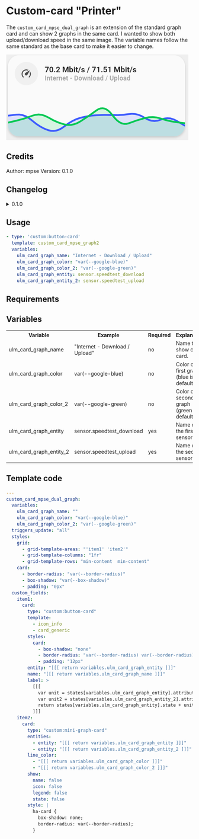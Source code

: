 # Custom-card "Printer"

The `custom_card_mpse_dual_graph` is an extension of the standard graph card and can show 2 graphs in the same card. I wanted to show both upload/download speed in the same image. The variable names follow the same standard as the base card to make it easier to change.

![Dual Graph](../../../../../assets/screenshots/custom_dual_graph.png)

## Credits
Author: mpse
Version: 0.1.0

## Changelog
<details>
<summary>0.1.0</summary>
Initial release.
</details>

## Usage

```yaml
- type: 'custom:button-card'
  template: custom_card_mpse_graph2
  variables:
    ulm_card_graph_name: "Internet - Download / Upload"
    ulm_card_graph_color: "var(--google-blue)"
    ulm_card_graph_color_2: "var(--google-green)"
    ulm_card_graph_entity: sensor.speedtest_download
    ulm_card_graph_entity_2: sensor.speedtest_upload
```

## Requirements

## Variables
<table>
<tr>
<th>Variable</th>
<th>Example</th>
<th>Required</th>
<th>Explanation</th>
</tr>
<tr>
<td>ulm_card_graph_name</td>
<td>"Internet - Download / Upload"</td>
<td>no</td>
<td>Name to show on card.</td>
</tr>
<tr>
<td>ulm_card_graph_color</td>
<td>var(--google-blue)</td>
<td>no</td>
<td>Color of the first graph (blue is default)</td>
</tr>
<tr>
<td>ulm_card_graph_color_2</td>
<td>var(--google-green)</td>
<td>no</td>
<td>Color of the second graph (green is default)</td>
</tr>
<tr>
<td>ulm_card_graph_entity</td>
<td>sensor.speedtest_download</td>
<td>yes</td>
<td>Name of the first sensor</td>
</tr>
<tr>
<td>ulm_card_graph_entity_2</td>
<td>sensor.speedtest_upload</td>
<td>yes</td>
<td>Name of the second sensor</td>
</tr>
</table>

## Template code

```yaml
---
custom_card_mpse_dual_graph:
  variables:
    ulm_card_graph_name: ""
    ulm_card_graph_color: "var(--google-blue)"
    ulm_card_graph_color_2: "var(--google-green)"
  triggers_update: "all"
  styles:
    grid:
      - grid-template-areas: "'item1' 'item2'"
      - grid-template-columns: "1fr"
      - grid-template-rows: "min-content  min-content"
    card:
      - border-radius: "var(--border-radius)"
      - box-shadow: "var(--box-shadow)"
      - padding: "0px"
  custom_fields:
    item1:
      card:
        type: "custom:button-card"
        template:
          - icon_info
          - card_generic
        styles:
          card:
            - box-shadow: "none"
            - border-radius: "var(--border-radius) var(--border-radius) 0px 0px"
            - padding: "12px"
        entity: "[[[ return variables.ulm_card_graph_entity ]]]"
        name: "[[[ return variables.ulm_card_graph_name ]]]"
        label: >
          [[[
            var unit = states[variables.ulm_card_graph_entity].attributes.unit_of_measurement != null ? ' ' +states[variables.ulm_card_graph_entity].attributes.unit_of_measurement : ''
            var unit2 = states[variables.ulm_card_graph_entity_2].attributes.unit_of_measurement != null ? ' ' +states[variables.ulm_card_graph_entity_2].attributes.unit_of_measurement : ''
            return states[variables.ulm_card_graph_entity].state + unit + ' / ' + states[variables.ulm_card_graph_entity_2].state + unit2;
          ]]]
    item2:
      card:
        type: "custom:mini-graph-card"
        entities:
          - entity: "[[[ return variables.ulm_card_graph_entity ]]]"
          - entity: "[[[ return variables.ulm_card_graph_entity_2 ]]]"
        line_color:
          - "[[[ return variables.ulm_card_graph_color ]]]"
          - "[[[ return variables.ulm_card_graph_color_2 ]]]"
        show:
          name: false
          icon: false
          legend: false
          state: false
        style: |
          ha-card {
            box-shadow: none;
            border-radius: var(--border-radius);
          }
```
